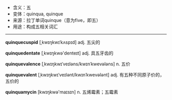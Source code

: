 - <span class="definition">含义：五</span>
- <span class="definition">变体：quinqua, quinque</span>
- <span class="definition">来源：拉丁单词quinque（意为five，即五）</span>
- <span class="definition">用途：构成五相关词汇</span>

---

<span class="vocabulary">**quinquecuspid**</span> [ˌkwɪŋkwɪˈkʌspɪd] adj. 五尖的

<span class="vocabulary">**quinquedentate**</span> [ˌkwɪŋkwә'denteɪt] adj. 具五牙齿的

<span class="vocabulary">**quinquevalence**</span> [ˌkwɪŋkwɪˈveɪləns/kwɪnˈkwevələns] n. 五价

<span class="vocabulary">**quinquevalent**</span> [ˌkwɪŋkwɪˈveɪlənt/kwɪnˈkwevələnt] adj. 有五种不同原子价的，五价的

<span class="vocabulary">**quinquamycin**</span> [kwɪŋkwə'maɪsɪn] n. 五烯霉素；五霉素

